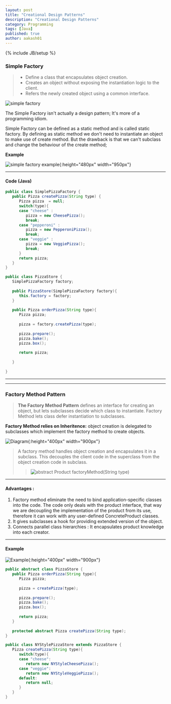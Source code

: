 ```yaml
---
layout: post
title: "Creational Design Patterns"
description: "Creational Design Patterns"
category: Programming
tags: [Java]
published: true
author: aakash01
---
```

{% include JB/setup %}

### Simple Factory

> * Define a class that encapsulates object creation.
> * Creates an object without exposing the instantiation logic to the client.
> * Refers the newly created object using a common interface.

![simple factory]({{http://aakash01.github.io}}/assets/images/simplefactory.png)

The Simple Factory isn't actually a design pattern; It's more of a programming idiom.

Simple Factory can be defined as a static method and is called static factory. By defining as static method we don't need to 
instantiate an object to make use of create method. But the drawback is that we can't subclass and change the behaviour of the 
create method;

**Example**


![simple factory example]({{http://aakash01.github.io}}/assets/images/simplefactory_example.jpg ){:height="480px" width="950px"}

-   -   -

#### Code (Java)
``` java
public class SimplePizzaFactory {
   public Pizza createPizza(String type) {
      Pizza pizza  = null;
      switch(type){
      case "cheese" :
         pizza = new CheesePizza();
         break;
      case "pepperoni" :
         pizza = new PepperoniPizza();
         break;
      case "veggie" :
         pizza = new VeggiePizza();
         break;
      }
      return pizza;
   }
}
```
``` java
public class PizzaStore {
   SimplePizzaFactory factory;
   
   public PizzaStore(SimplePizzaFactory factory){
      this.factory = factory;
   }
   
   public Pizza orderPizza(String type){
      Pizza pizza;
      
      pizza = factory.createPizza(type);
      
      pizza.prepare();
      pizza.bake();
      pizza.box();
      
      return pizza;
      
   }
   
}
```
-----------------------------
-----------------------------

### Factory Method Pattern

> **The Factory Method Pattern** defines an interface for creating an object, but lets subclasses decide which class to instantiate. 
Factory Method lets class defer instantiation to subclasses.

**Factory Method relies on Inheritence:** object creation is delegated to subclasses which implement the factory method to create objects. 

![Diagram]({{http://aakash01.github.io}}/assets/images/factorymethod_pattern.jpg){:height="400px" width="900px"}

> A factory method handles object creation and encapsulates it in a subclass. This decouples the client code in the superclass from the object creation code in subclass.
> 
> > ![abstract Product factoryMethod(String type)]({{http://aakash01.github.io}}/assets/images/factory_method.png)

----------------------------

#### Advantages : 
1. Factory method eliminate the need to bind application-specific classes into the code. The code only deals with the product interface, 
that way we are decoupling the implementation of the product from its use, therefore it can work with any user-defined ConcreteProduct classes.
2. It gives subclasses a hook for providing extended version of the object. 
3. Connects parallel class hierarchies : It encapsulates product knowledge into each creator. 

-----------------------------
    
####   Example

![Example]({{http://aakash01.github.io}}/assets/images/factorymethod_pattern_example.jpg){:height="400px" width="900px"}

``` java
public abstract class PizzaStore {
   public Pizza orderPizza(String type){
      Pizza pizza;
      
      pizza = createPizza(type);
      
      pizza.prepare();
      pizza.bake();
      pizza.box();
      
      return pizza;
   }
   
   protected abstract Pizza createPizza(String type);
}
```
``` java
public class NYStylePizzaStore extends PizzaStore {
   Pizza createPizza(String type){
      switch(type){
      case "cheese":
         return new NYStyleCheesePizza();
      case "veggie":
         return new NYStyleVeggiePizza();
      default:
         return null;
      }
   }
}
```


